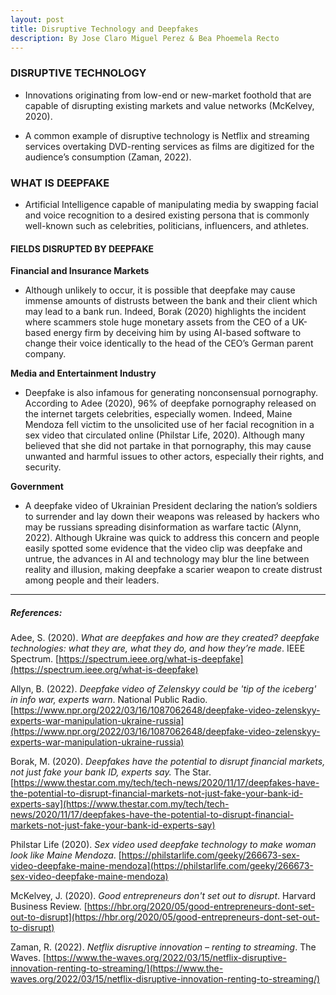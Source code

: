 ```yaml
---
layout: post 
title: Disruptive Technology and Deepfakes
description: By Jose Claro Miguel Perez & Bea Phoemela Recto
---
```


### DISRUPTIVE TECHNOLOGY

- Innovations originating from low-end or new-market foothold that are capable of disrupting existing markets and value networks (McKelvey, 2020).
  
- A common example of disruptive technology is Netflix and streaming services overtaking DVD-renting services as films are digitized for the audience’s consumption (Zaman, 2022).
  
### WHAT IS DEEPFAKE

- Artificial Intelligence capable of manipulating media by swapping facial and voice recognition to a desired existing persona that is commonly well-known such as celebrities, politicians, influencers, and athletes.
  
#### FIELDS DISRUPTED BY DEEPFAKE

**Financial and Insurance Markets**
      
- Although unlikely to occur, it is possible that deepfake may cause immense amounts of distrusts between the bank and their client which may lead to a bank run. Indeed, Borak (2020) highlights the incident where scammers stole huge monetary assets from the CEO of a UK-based energy firm by deceiving him by using AI-based software to change their voice identically to the head of the CEO’s German parent company.
            
**Media and Entertainment Industry**
    
- Deepfake is also infamous for generating nonconsensual pornography. According to Adee (2020), 96% of deepfake pornography released on the internet targets celebrities, especially women. Indeed, Maine Mendoza fell victim to the unsolicited use of her facial recognition in a sex video that circulated online (Philstar Life, 2020). Although many believed that she did not partake in that pornography, this may cause unwanted and harmful issues to other actors, especially their rights, and security.
     
**Government**

- A deepfake video of Ukrainian President declaring the nation’s soldiers to surrender and lay down their weapons was released by hackers who may be russians spreading disinformation as warfare tactic (Alynn, 2022). Although Ukraine was quick to address this concern and people easily spotted some evidence that the video clip was deepfake and untrue, the advances in AI and technology may blur the line between reality and illusion, making deepfake a scarier weapon to create distrust among people and their leaders.

---

##### References:

Adee, S. (2020). _What are deepfakes and how are they created? deepfake technologies: what they are, what they do, and how they’re made_. IEEE Spectrum. [https://spectrum.ieee.org/what-is-deepfake](https://spectrum.ieee.org/what-is-deepfake)
         
Allyn, B. (2022). _Deepfake video of Zelenskyy could be 'tip of the iceberg' in info war, experts warn_. National Public Radio. [https://www.npr.org/2022/03/16/1087062648/deepfake-video-zelenskyy-experts-war-manipulation-ukraine-russia](https://www.npr.org/2022/03/16/1087062648/deepfake-video-zelenskyy-experts-war-manipulation-ukraine-russia)

Borak, M. (2020). _Deepfakes have the potential to disrupt financial markets, not just fake your bank ID, experts say._ The Star. [https://www.thestar.com.my/tech/tech-news/2020/11/17/deepfakes-have-the-potential-to-disrupt-financial-markets-not-just-fake-your-bank-id-experts-say](https://www.thestar.com.my/tech/tech-news/2020/11/17/deepfakes-have-the-potential-to-disrupt-financial-markets-not-just-fake-your-bank-id-experts-say)

Philstar Life (2020). _Sex video used deepfake technology to make woman look like Maine Mendoza_. [https://philstarlife.com/geeky/266673-sex-video-deepfake-maine-mendoza](https://philstarlife.com/geeky/266673-sex-video-deepfake-maine-mendoza)

McKelvey, J. (2020). _Good entrepreneurs don't set out to disrupt_. Harvard Business Review. [https://hbr.org/2020/05/good-entrepreneurs-dont-set-out-to-disrupt](https://hbr.org/2020/05/good-entrepreneurs-dont-set-out-to-disrupt)

Zaman, R. (2022). _Netflix disruptive innovation – renting to streaming_. The Waves. [https://www.the-waves.org/2022/03/15/netflix-disruptive-innovation-renting-to-streaming/](https://www.the-waves.org/2022/03/15/netflix-disruptive-innovation-renting-to-streaming/)
